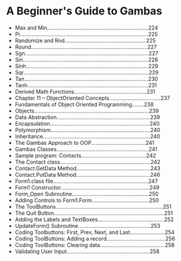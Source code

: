 # A Beginner's Guide to Gambas

* Max and Min...................................................................224
* Pi.....................................................................................225
* Randomize and Rnd......................................................225
* Round.............................................................................227
* Sgn..................................................................................227
* Sin...................................................................................228
* Sinh.................................................................................229
* Sqr...................................................................................229
* Tan..................................................................................230
* Tanh................................................................................231
* Derived Math Functions................................................231
* Chapter 11 – Object­Oriented Concepts..................................237
* Fundamentals of Object Oriented Programming........238
* Objects............................................................................239
* Data Abstraction..............................................................239
* Encapsulation..................................................................240
* Polymorphism..................................................................240
* Inheritance.......................................................................240
* The Gambas Approach to OOP....................................241
* Gambas Classes.............................................................241
* Sample program: Contacts...........................................242
* The Contact class............................................................242
* Contact.GetData Method.................................................243
* Contact.PutData Method.................................................246
* Form1.class file...............................................................247
* Form1 Constructor...........................................................249
* Form_Open Subroutine...................................................250
* Adding Controls to Form1.Form......................................250
* The ToolButtons.......................................................................251
* The Quit Button.........................................................................251
* Adding the Labels and TextBoxes............................................252
* UpdateForm() Subroutine................................................253
* Coding Toolbuttons: First, Prev, Next, and Last.......................254
* Coding ToolButtons: Adding a record.......................................256
* Coding ToolButtons: Clearing data...........................................258
* Validating User Input.......................................................258